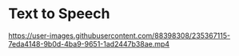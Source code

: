 # Text to Speech


https://user-images.githubusercontent.com/88398308/235367115-7eda4148-9b0d-4ba9-9651-1ad2447b38ae.mp4

